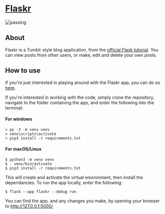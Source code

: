 # [Flaskr](http://flaskr.fly.dev)</h1>

![passing](https://img.shields.io/badge/build-passing-success)

## About

Flaskr is a Tumblr style blog application, from the [official Flask tutorial](https://flask.palletsprojects.com/en/2.2.x/tutorial/). You can view posts from other users, or make, edit and delete your own posts.

## How to use

If you're just interested in playing around with the Flaskr app, you can do so [here](http://flaskr.fly.dev/).

If you're interested in working with the code, simply clone the repository, navigate to the folder containing the app, and enter the following into the terminal:

#### For windows

```
> py -3 -m venv venv
> venv\scripts\activate
> pip3 install -r requirements.txt
```

#### For macOS/Linux

```
$ python3 -m venv venv
$ . venv/bin/avtivate
$ pip3 install -r requirements.txt
```

This will create and activate the virtual environment, then install the dependancies. To run the app locally, enter the following:

```
$ flask --app flaskr --debug run
```

You can find the app, and any changes you make, by opening your browser to http://127.0.0.1:5000/
